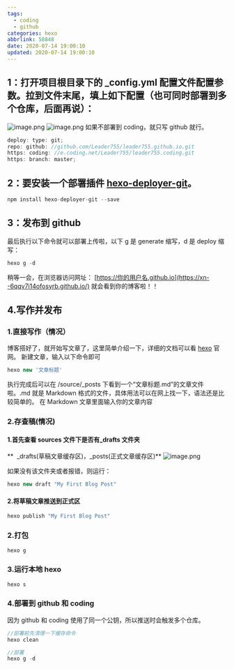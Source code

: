 ```yaml
---
tags:
  - coding
  - github
categories: hexo
abbrlink: 58848
date: 2020-07-14 19:00:10
updated: 2020-07-14 19:00:10
---
```


## 1：打开项目根目录下的 \_config.yml 配置文件配置参数。拉到文件末尾，填上如下配置（也可同时部署到多个仓库，后面再说）：

![image.png](https://cdn.nlark.com/yuque/0/2020/png/241787/1588313278812-df6c1515-c7b2-4988-ab07-98655129341a.png#align=left&display=inline&height=144&margin=%5Bobject%20Object%5D&name=image.png&originHeight=288&originWidth=1052&size=44477&status=done&style=none&width=526)
![image.png](https://cdn.nlark.com/yuque/0/2020/png/241787/1588333533439-ce902a29-c0fc-49e0-90a7-90e71ce9c3aa.png#align=left&display=inline&height=120&margin=%5Bobject%20Object%5D&name=image.png&originHeight=240&originWidth=972&size=33032&status=done&style=none&width=486)
如果不部署到 coding，就只写 github 就行。

```javascript
deploy: type: git;
repo: github: //github.com/Leader755/leader755.github.io.git
https: coding: //e.coding.net/Leader755/leader755.coding.git
https: branch: master;
```

## 2：要安装一个部署插件 [hexo-deployer-git](https://github.com/hexojs/hexo-deployer-git)。

```javascript
npm install hexo-deployer-git --save
```

## 3：发布到 github

最后执行以下命令就可以部署上传啦，以下 g 是 generate 缩写，d 是 deploy 缩写：

```javascript
hexo g -d
```

稍等一会，在浏览器访问网址： [https://你的用户名.github.io](https://xn--6qqv7i14ofosyrb.github.io/) 就会看到你的博客啦！！

## 4.写作并发布

### 1.直接写作（情况）

博客搭好了，就开始写文章了，这里简单介绍一下，详细的文档可以看 [hexo](https://hexo.io/zh-cn/) 官网。
新建文章，输入以下命令即可

```javascript
hexo new '文章标题'
```

执行完成后可以在 /source/\_posts 下看到一个“文章标题.md”的文章文件啦。.md 就是 Markdown 格式的文件，具体用法可以在网上找一下，语法还是比较简单的。
在 Markdown 文章里面输入你的文章内容

### 2.存查稿(情况)

#### 1.首先查看 sources 文件下是否有\_drafts 文件夹

**  \_drafts(草稿文章缓存区)，\_posts(正式文章缓存区)**
![image.png](https://cdn.nlark.com/yuque/0/2020/png/241787/1588313764893-f9511ad0-1933-4c23-becd-bc162c0e8f3e.png#align=left&display=inline&height=149&margin=%5Bobject%20Object%5D&name=image.png&originHeight=298&originWidth=782&size=24987&status=done&style=none&width=391)

如果没有该文件夹或者报错，则运行：

```javascript
hexo new draft "My First Blog Post"
```

#### 2.将草稿文章推送到正式区

```javascript
hexo publish "My First Blog Post"
```

### 2.打包

```javascript
hexo g
```

### 3.运行本地 hexo

```javascript
hexo s
```

### 4.部署到 github 和 coding

因为 github 和 coding 使用了同一个公钥，所以推送时会触发多个仓库。

```javascript
//部署前先清理一下缓存命令
hexo clean

//部署
hexo g -d
```
